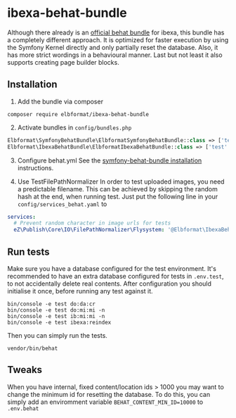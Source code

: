 # ibexa-behat-bundle
Although there already is an [official behat bundle](https://github.com/ibexa/behat) for ibexa, this bundle has a completely different approach.
It is optimized for faster execution by using the Symfony Kernel directly and only partially reset the database.
Also, it has more strict wordings in a behavioural manner.
Last but not least it also supports creating page builder blocks.

## Installation

1. Add the bundle via composer
```console
composer require elbformat/ibexa-behat-bundle
```

2. Activate bundles in `config/bundles.php`
```php
Elbformat\SymfonyBehatBundle\ElbformatSymfonyBehatBundle::class => ['test' => true],
Elbformat\IbexaBehatBundle\ElbformatIbexaBehatBundle::class => ['test' => true],
```

3. Configure behat.yml
See the [symfony-behat-bundle installation](https://packagist.org/packages/elbformat/symfony-behat-bundle) instructions.

4. Use TestFilePathNormalizer
In order to test uploaded images, you need a predictable filename. 
This can be achieved by skipping the random hash at the end, when running test.
Just put the following line in your `config/services_behat.yaml` to
```yaml
services:
  # Prevent random character in image urls for tests
  eZ\Publish\Core\IO\FilePathNormalizer\Flysystem: '@Elbformat\IbexaBehatBundle\IO\TestFilePathNormalizer'

```

## Run tests
Make sure you have a database configured for the test environment.
It's recommended to have an extra database configured for tests in `.env.test`, to not accidentally delete real contents.
After configuration you should initialise it once, before running any test against it.

```shell
bin/console -e test do:da:cr
bin/console -e test do:mi:mi -n
bin/console -e test ib:mi:mi -n
bin/console -e test ibexa:reindex
```

Then you can simply run the tests.
```shell
vendor/bin/behat
```

## Tweaks
When you have internal, fixed content/location ids > 1000 you may want to change the minimum id for resetting the database.
To do this, you can simply add an enviromment variable `BEHAT_CONTENT_MIN_ID=10000` to `.env.behat`